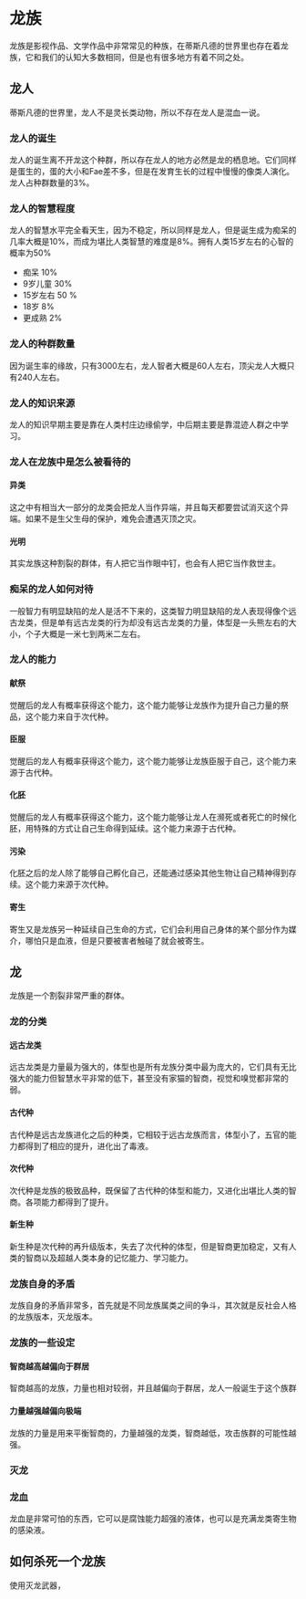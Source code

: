 # 龙族

龙族是影视作品、文学作品中非常常见的种族，在蒂斯凡德的世界里也存在着龙族，它和我们的认知大多数相同，但是也有很多地方有着不同之处。

## 龙人

蒂斯凡德的世界里，龙人不是灵长类动物，所以不存在龙人是混血一说。

### 龙人的诞生

龙人的诞生离不开龙这个种群，所以存在龙人的地方必然是龙的栖息地。它们同样是蛋生的，蛋的大小和Fae差不多，但是在发育生长的过程中慢慢的像类人演化。龙人占种群数量的3%。

### 龙人的智慧程度

龙人的智慧水平完全看天生，因为不稳定，所以同样是龙人，但是诞生成为痴呆的几率大概是10%，而成为堪比人类智慧的难度是8%。拥有人类15岁左右的心智的概率为50%

* 痴呆 10%
* 9岁儿童 30%
* 15岁左右 50 %
* 18岁 8%
* 更成熟 2%

### 龙人的种群数量

因为诞生率的缘故，只有3000左右，龙人智者大概是60人左右，顶尖龙人大概只有240人左右。

### 龙人的知识来源

龙人的知识早期主要是靠在人类村庄边缘偷学，中后期主要是靠混迹人群之中学习。

### 龙人在龙族中是怎么被看待的

#### 异类

这之中有相当大一部分的龙类会把龙人当作异端，并且每天都要尝试消灭这个异端。如果不是生父生母的保护，难免会遭遇灭顶之灾。

#### 光明

其实龙族这种割裂的群体，有人把它当作眼中钉，也会有人把它当作救世主。

### 痴呆的龙人如何对待

一般智力有明显缺陷的龙人是活不下来的，这类智力明显缺陷的龙人表现得像个远古龙类，但是单有远古龙类的行为却没有远古龙类的力量，体型是一头熊左右的大小，个子大概是一米七到两米二左右。

### 龙人的能力

#### 献祭

觉醒后的龙人有概率获得这个能力，这个能力能够让龙族作为提升自己力量的祭品，这个能力来自于次代种。

#### 臣服

觉醒后的龙人有概率获得这个能力，这个能力能够让龙族臣服于自己，这个能力来源于古代种。

#### 化胚

觉醒后的龙人有概率获得这个能力，这个能力能够让龙人在濒死或者死亡的时候化胚，用特殊的方式让自己生命得到延续。这个能力来源于古代种。

#### 污染

化胚之后的龙人除了能够自己孵化自己，还能通过感染其他生物让自己精神得到存续。这个能力来源于次代种。

#### 寄生

寄生又是龙族另一种延续自己生命的方式，它们会利用自己身体的某个部分作为媒介，哪怕只是血液，但是只要被害者触碰了就会被寄生。

## 龙

龙族是一个割裂非常严重的群体。

### 龙的分类

#### 远古龙类

远古龙类是力量最为强大的，体型也是所有龙族分类中最为庞大的，它们具有无比强大的能力但智慧水平非常的低下，甚至没有家猫的智商，视觉和嗅觉都非常的弱。

#### 古代种

古代种是远古龙族进化之后的种类，它相较于远古龙族而言，体型小了，五官的能力都得到了相应的提升，进化出了毒液。

#### 次代种

次代种是龙族的极致品种，既保留了古代种的体型和能力，又进化出堪比人类的智商。各项能力都得到了提升。

#### 新生种

新生种是次代种的再升级版本，失去了次代种的体型，但是智商更加稳定，又有人类的智商以及超越人类本身的记忆能力、学习能力。

### 龙族自身的矛盾

龙族自身的矛盾非常多，首先就是不同龙族属类之间的争斗，其次就是反社会人格的龙族版本，灭龙版本。

### 龙族的一些设定

#### 智商越高越偏向于群居

智商越高的龙族，力量也相对较弱，并且越偏向于群居，龙人一般诞生于这个族群

#### 力量越强越偏向极端

龙族的力量是用来平衡智商的，力量越强的龙类，智商越低，攻击族群的可能性越强。

### 灭龙

### 龙血

龙血是非常可怕的东西，它可以是腐蚀能力超强的液体，也可以是充满龙类寄生物的感染液。

## 如何杀死一个龙族

使用灭龙武器，